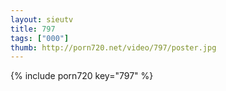 ```yaml
--- 
layout: sieutv
title: 797
tags: ["000"]
thumb: http://porn720.net/video/797/poster.jpg
---
```

{% include porn720 key="797" %} 
